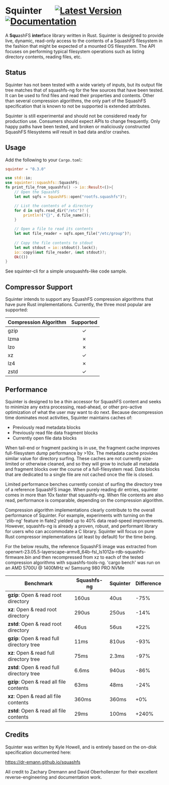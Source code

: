 # Squinter &emsp; [![Latest Version]][crates.io] [![Documentation]][docs.rs]

[Latest Version]: https://img.shields.io/crates/v/squinter.svg
[crates.io]: https://crates.io/crates/squinter
[Documentation]: https://img.shields.io/badge/docs.rs-squinter-66c2a5
[docs.rs]: https://docs.rs/squinter

A **Squ**ashFS **inter**face library written in Rust. Squinter is designed to provide live, dynamic,
read-only access to the contents of a SquashFS filesystem in the fashion that might be expected of
a mounted OS filesystem. The API focuses on performing typical filesystem operations such as listing
directory contents, reading files, etc.

## Status
Squinter has not been tested with a wide variety of inputs, but its output file tree matches that of
squashfs-ng for the few sources that have been tested. It can be used to find files and
read their properties and contents. Other than several compression algorithms, the only part of the
SquashFS specification that is known to not be supported is extended attributes.

Squinter is still experimental and should not be considered ready for production use. Consumers
should expect APIs to change frequently. Only happy paths have been tested, and broken or
maliciously constructed SquashFS filesystems *will* result in bad data and/or crashes.

## Usage
Add the following to your `Cargo.toml`:
```toml
squinter = "0.3.0"
```

```rust
use std::io;
use squinter::squashfs::SquashFS;
fn print_file_from_squashfs() -> io::Result<()>{
    // Open the SquashFS
    let mut sqfs = SquashFS::open("rootfs.squashfs")?;

    // List the contents of a directory
    for d in sqfs.read_dir("/etc")? {
        println!("{}", d.file_name());
    }

    // Open a file to read its contents
    let mut file_reader = sqfs.open_file("/etc/group")?;
    
    // Copy the file contents to stdout
    let mut stdout = io::stdout().lock();
    io::copy(&mut file_reader, &mut stdout)?;
    Ok(())
}
```

See squinter-cli for a simple unsquashfs-like code sample.

## Compressor Support
Squinter intends to support any SquashFS compression algorithms that have pure Rust
implementations. Currently, the three most popular are supported:

| Compression Algorithm | Supported |
|-----------------------|:---------:|
| gzip                  | &check;   |
| lzma                  | &cross;   |
| lzo                   | &cross;   |
| xz                    | &check;   |
| lz4                   | &cross;   |
| zstd                  | &check;   |

## Performance
Squinter is designed to be a thin accessor for SquashFS content and seeks to minimize any extra
processing, read-ahead, or other pro-active optimization of what the user may want to do next.
Because decompression time dominates most activities, Squinter maintains caches of:
* Previously read metadata blocks
* Previously read file data fragment blocks
* Currently open file data blocks

When tail-end or fragment packing is in use, the fragment cache improves full-filesystem dump
performance by >10x. The metadata cache provides similar value for directory surfing. These
caches are not currently size-limited or otherwise cleaned, and so they will grow to include all
metadata and fragment blocks over the course of a full-filesystem read. Data blocks that are
dedicated to a single file are not cached once the file is closed.

Limited performance benches currently consist of surfing the directory tree of a reference SquashFS
image. When purely reading dir entries, squinter comes in more than 10x faster that squashfs-ng.
When file contents are also read, performance is comparable, depending on the compression algorithm.

Compression algorithm implementations clearly contribute to the overall performance of
Squinter. For example, experiments with turning on the 'zlib-ng' feature in flate2 yielded up to
40% data read-speed improvements. However, squashfs-ng is already a proven, robust, and performant
library for users who can accommodate a C library. Squinter will focus on pure Rust compressor
implementations (at least by default) for the time being.

For the below results, the reference SquashFS image was extracted from
openwrt-23.05.5-layerscape-armv8_64b-fsl_ls1012a-rdb-squashfs-firmware.bin
and then recompressed from xz to each of the tested compression algorithms with squashfs-tools-ng.
'cargo bench' was run on an AMD 5700U @ 1400MHz w/ Samsung 980 PRO NVMe

| Benchmark                                 | Squashfs-ng | Squinter | Difference |
|-------------------------------------------|-------------|----------|------------|
| **gzip**: Open & read root directory      | 160us       | 40us     | -75%       |
| **xz**: Open & read root directory        | 290us       | 250us    | -14%       |
| **zstd**: Open & read root directory      | 46us        | 56us     | +22%       |
| **gzip**: Open & read full directory tree | 11ms        | 810us    | -93%       |
| **xz**: Open & read full directory tree   | 75ms        | 2.3ms    | -97%       |
| **zstd**: Open & read full directory tree | 6.6ms       | 940us    | -86%       |
| **gzip**: Open & read all file contents   | 63ms        | 48ms     | -24%       |
| **xz**: Open & read all file contents     | 360ms       | 360ms    | +0%        |
| **zstd**: Open & read all file contents   | 29ms        | 100ms    | +240%      |

## Credits
Squinter was written by Kyle Howell, and is entirely based on the on-disk specification documented
here:

https://dr-emann.github.io/squashfs

All credit to Zachary Dremann and David Oberhollenzer for their excellent reverse-engineering and
documentation work.

